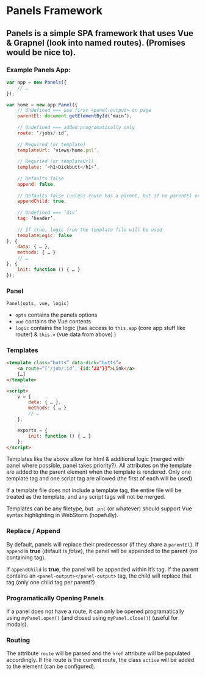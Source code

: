 # Panels Framework
## Panels is a simple SPA framework that uses Vue & Grapnel (look into named routes). (Promises would be nice to).

### Example Panels App:

```javascript
var app = new Panels({
	// …
});

var home = new app.Panel({
	// Undefined === use first <panel-output> on page
	parentEl: document.getElementById(‘main’),
	
	// Undefined === added programatically only
	route: ‘/jobs/:id’,
	
	// Required (or template)
	templateUrl: ‘views/home.pnl’,
	
	// Requried (or templateUrl)
	template: ‘<h1>Dickbutt</h1>’,
	
	// Defaults false
	append: false,
	
	// Defaults false (unless route has a parent, but if no parentEl or <panel-output> found, it replaces)
	appendChild: true,
	
	// Undefined === ‘div’
	tag: ‘header’,
	
	// If true, logic from the template file will be used
	templateLogic: false
}, {
	data: { … },
	methods: { … }
	// …
}, {
	init: function () { … }
});
```

### Panel
`Panel(opts, vue, logic)`

- `opts` contains the panels options
- `vue` contains the Vue contents
- `logic` contains the logic (has access to `this.app` (core app stuff like router) & `this.v` (vue data from above) )

### Templates
```html
<template class=“butts” data-dick=“butts”>
	<a route=“[‘/job/:id’, {id:’22’}]”>Link</a>
	[…]
</template>

<script>
	v = {
		data: { … },
		methods: { … }
		// …
	};

	exports = {
		init: function () { … }
	};
</script>
```

Templates like the above allow for html & additional logic (merged with panel where possible, panel takes priority?). All attributes on the template are added to the parent element when the template is rendered. Only one template tag and one script tag are allowed (the first of each will be used)

If a template file does not include a template tag, the entire file will be treated as the template, and any script tags will not be merged.

Templates can be any filetype, but `.pnl` (or whatever) should support Vue syntax highlighting in WebStorm (hopefully).

### Replace / Append
By default, panels will replace their predecessor (if they share a `parentEl`). If `append` is **true** (default is *false*), the panel will be appended to the parent (no containing tag).

If `appendChild` is **true**, the panel will be appended within it’s tag. If the parent contains an `<panel-output></panel-output>` tag, the child will replace that tag (only one child tag per parent?)

### Programatically Opening Panels
If a panel does not have a route, it can only be opened programatically using `myPanel.open()` (and closed using `myPanel.close()`) (useful for modals).

### Routing
The attribute `route` will be parsed and the `href` attribute will be populated accordingly. If the route is the current route, the class `active` will be added to the element (can be configured).